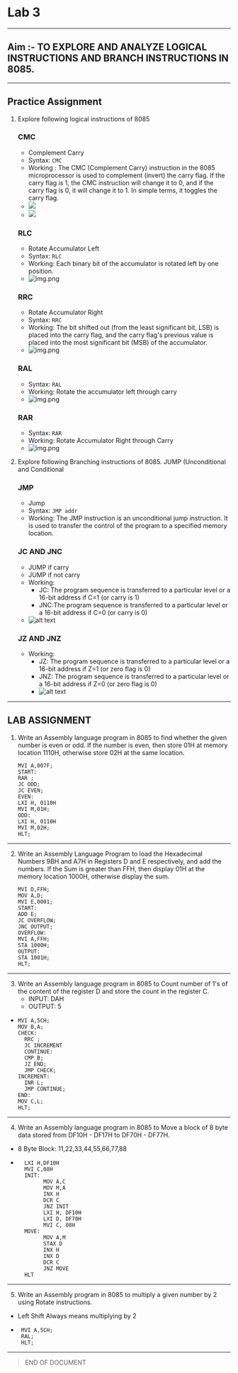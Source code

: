 # Lab 3

---

## Aim :- TO EXPLORE AND ANALYZE LOGICAL INSTRUCTIONS AND BRANCH INSTRUCTIONS IN 8085.

---

## Practice Assignment

1. Explore following logical instructions of 8085

   ### CMC

    - Complement Carry
    - Syntax: `CMC`
    - Working : The CMC (Complement Carry) instruction in the 8085 microprocessor is used to complement
      (invert) the carry flag. If the carry flag is 1, the CMC instruction will change it to 0, and if the
      carry flag is 0, it will change it to 1. In simple terms, it toggles the carry flag.
    - ![](CMC1.png)
    - ![](CMC2.png)

   ### RLC

    - Rotate Accumulator Left
    - Syntax: `RLC`
    - Working: Each binary bit of the accumulator is rotated left by one position.
    - ![img.png](RLC.png)

   ### RRC

    - Rotate Accumulator Right
    - Syntax: `RRC`
    - Working: The bit shifted out (from the least significant bit, LSB) is placed into the carry flag, and the
      carry flag's previous value is placed into the most significant bit (MSB) of the accumulator.
    - ![img.png](RRC.png)

   ### RAL

    - Syntax: `RAL`
    - Working: Rotate the accumulator left through carry
    - ![img.png](RAL.png)

   ### RAR

    - Syntax: `RAR`
    - Working: Rotate Accumulator Right through Carry
    - ![img.png](RAR.png)

2. Explore following Branching instructions of 8085. JUMP (Unconditional and Conditional

   ### JMP

    - Jump
    - Syntax: `JMP addr`
    - Working: The JMP instruction is an unconditional jump instruction. It is used to transfer the control of the
      program to a specified memory location.

   ### JC AND JNC

    - JUMP if carry
    - JUMP if not carry
    - Working:
        - JC: The program sequence is transferred to a particular level or a 16-bit address if C=1 (or carry is 1)
        - JNC:The program sequence is transferred to a particular level or a 16-bit address if C=0 (or carry is 0)
    - ![alt text](JCJNC.png)

   ### JZ AND JNZ

    - Working:
        - JZ: The program sequence is transferred to a particular level or a 16-bit address if Z=1 (or zero flag is 0)
        - JNZ: The program sequence is transferred to a particular level or a 16-bit address if Z=0 (or zero flag is 0)
        - ![alt text](JZJNZ.png)

---

## LAB ASSIGNMENT

1. Write an Assembly language program in 8085 to find whether the given number is even or odd. If the
   number is even, then store 01H at memory location 1110H, otherwise store 02H at the same location.
   ```ASSEMBLY
   MVI A,007F;
   START:
   RAR ;
   JC ODD;
   JC EVEN;
   EVEN:
   LXI H, 0110H
   MVI M,01H;
   ODD:
   LXI H, 0110H
   MVI M,02H;
   HLT;
   ```

---

2. Write an Assembly Language Program to load the Hexadecimal Numbers 9BH and A7H in Registers D and
   E respectively, and add the numbers. If the Sum is greater than FFH, then display 01H at the memory
   location 1000H, otherwise display the sum.
   ```ASSEMBLY
   MVI D,FFH;
   MOV A,D;
   MVI E,0001;
   START:
   ADD E;
   JC OVERFLOW;
   JNC OUTPUT;
   OVERFLOW:
   MVI A,FFH;
   STA 1000H;
   OUTPUT:
   STA 1001H;
   HLT;
   ```

---

3. Write an Assembly language program in 8085 to Count number of 1's of the content of the register D and
   store the count in the register C.
    - INPUT: DAH
    - OUTPUT: 5

- ```assembly
  MVI A,5CH;
  MOV B,A;
  CHECK:
  	RRC ;
  	JC INCREMENT
  	CONTINUE:
  	CMP B;
  	JZ END;
  	JMP CHECK;
  INCREMENT:
  	INR L;
  	JMP CONTINUE;
  END:
  MOV C,L;
  HLT;
  ```

---

4. Write an Assembly language program in 8085 to Move a block of 8 byte data stored from DF10H - DF17H
   to DF70H - DF77H.

- 8 Byte Block: 11,22,33,44,55,66,77,88
- ```assembly
    LXI H,DF10H       
    MVI C,08H         
    INIT: 
          MOV A,C 
          MOV M,A 
          INX H 
          DCR C 
          JNZ INIT  
          LXI H, DF10H
          LXI D, DF70H
          MVI C, 08H  
    MOVE: 
          MOV A,M 
          STAX D 
          INX H 
          INX D 
          DCR C 
          JNZ MOVE 
    HLT
   ```
---

5. Write an Assembly program in 8085 to multiply a given number by 2 using Rotate instructions.

- Left Shift Always means multiplying by 2
- ```
   MVI A,5CH;
   RAL;
   HLT;
   ```
---
> END OF DOCUMENT
